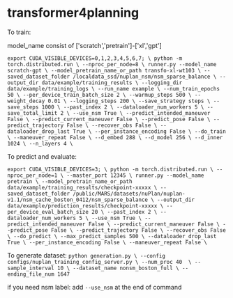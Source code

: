 # transformer4planning

To train:

model_name consist of ['scratch','pretrain']-['xl','gpt']

`
export CUDA_VISIBLE_DEVICES=0,1,2,3,4,5,6,7; \
python -m torch.distributed.run \
--nproc_per_node=8 \
runner.py --model_name scratch-gpt \
--model_pretrain_name_or_path transfo-xl-wt103 \
--saved_dataset_folder /localdata_ssd/nuplan_nsm/nsm_sparse_balance \
--output_dir data/example/training_results \
--logging_dir data/example/training_logs \
--run_name example \
--num_train_epochs 50 \
--per_device_train_batch_size 2 \
--warmup_steps 500 \
--weight_decay 0.01 \
--logging_steps 200 \
--save_strategy steps \
--save_steps 1000 \
--past_index 2 \
--dataloader_num_workers 5 \
--save_total_limit 2 \
--use_nsm True \
--predict_intended_maneuver False \
--predict_current_maneuver False \
--predict_pose False \
--predict_trajectory False \
--recover_obs False \
--dataloader_drop_last True \
--per_instance_encoding False \
--do_train \
--maneuver_repeat False \
--d_embed 288 \
--d_model 256 \
--d_inner 1024 \
--n_layers 4 \
`



To predict and evaluate:

`
export CUDA_VISIBLE_DEVICES=3; \
python -m torch.distributed.run \
--nproc_per_node=1 \
--master_port 12345 \
runner.py --model_name pretrain \
--model_pretrain_name_or_path data/example/training_results/checkpoint-xxxxx \
--saved_dataset_folder /public/MARS/datasets/nuPlan/nuplan-v1.1/nsm_cache_boston_0412/nsm_sparse_balance \
--output_dir data/example/prediction_results/checkpoint-xxxxx \
--per_device_eval_batch_size 20 \
--past_index 2 \
--dataloader_num_workers 5 \
--use_nsm True \
--predict_intended_maneuver False \
--predict_current_maneuver False \
--predict_pose False \
--predict_trajectory False \
--recover_obs False \
--do_predict \
--max_predict_samples 500 \
--dataloader_drop_last True \
--per_instance_encoding False \
--maneuver_repeat False \
`

 To generate dataset:
`
 python generation.py \
 --config configs/nuplan_training_config_server.py \
 --num_proc 40  \
 --sample_interval 10 \
 --dataset_name nonsm_boston_full \
 --ending_file_num 1647
`

 if you need nsm label:
  add `--use_nsm` at the end of command
 
